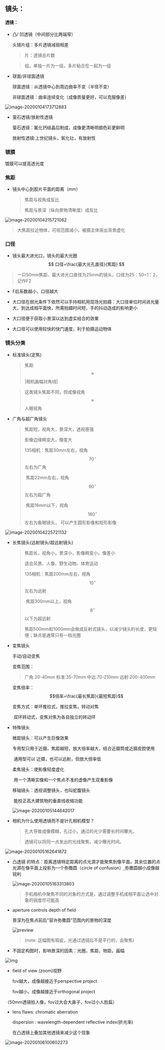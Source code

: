 ## 镜头：
#### 透镜：

* 凸/ 凹透镜（中间部分比两端窄）

  头镜片组：多片透镜减弱相差

  > 片：透镜总片数

  > 组，单独一片为一组，多片粘合在一起为一组

* 球面/非球面透镜

  球面透镜：从透镜中心到周边曲率不变（半径不变）

  非球面透镜：曲率连续变化（成像质量更好，可以克服像差）

![image-20200104173712883](相机.assets/image-20200104173712883.png)

* 萤石透镜/放射性透镜

  萤石透镜：氟化钙结晶后制成，成像更清晰明朗色彩更鲜明

  放射性透镜:上世纪镜头，氧化钍，有放射性

### 镀膜

镀膜可以提高透光度

### 焦距

* 镜头中心到胶片平面的距离（mm）

  > 焦距与视角成反比
  >
  > 焦距与景深（纵向景物清晰度）成反比

![image-20200104215721062](相机.assets/image-20200104215721062.png)

> 大焦距拉近物体，可视范围减小，被摄主体突出背景虚化

### 口径

* 镜头最大进光口，镜头的最大光圈
$$
口径=\frac{最大光孔直径}{焦距}
$$

> 一只50mm焦距、最大进光口直径为25mm的镜头，口径为25：50=1：2，记作F2
* F后系数越小，口径越大
* 大口径在弱光条件下依然可以手持相机用现场光拍摄：大口径单位时间进光量大，到达成相平面快，所需拍摄时间短，手的抖动造成的影响更小

* 大口径便于获取小景深以达到虚实结合的效果
* 大口径可以使用较快的快门速度，利于拍摄运动物体

### 镜头分类

* 标准镜头(定焦)

  > 焦距$$\approx $$ |相机画幅对角线|

  > 这类镜头焦距不同，但成像视角$$\approx$$ 人眼视角

* 广角与超广角镜头

  > 焦距短，视角大，景深大，透视感强
  >
  > 影像边缘畸变大，像差大
  >
  > 135相机：焦距30mm左右，视角$$70^\circ$$左右为广角
  >
  > ​                     焦距22mm左右，视角$$90^\circ$$左右为超广角
  >
  > ​                     焦距16mm以下，视角$$180^\circ$$左右为鱼眼镜头，                          可以产生圆形影像和矩形影像

![image-20200104225721132](相机.assets/image-20200104225721132.png)


* 长焦镜头(远射镜头/超远射镜头)

  >焦距长，视角小，景深小，影像畸变小，像差小
  >
  >适合风景、人像、野生动物、体育运动
  >
  >135相机：焦距200mm左右，视角$$10^\circ$$左右为远射
  >
  >​                     焦距300mm以上，视角$$8^\circ$$以下为超远射
  >
  >​                    焦距500mm和1000mm会做成反射式镜头，以减少镜头的长度，更轻便；缺点是通常只有一档光圈

* 变焦镜头

  手动/自动变焦

  变焦范围：

  > 广角:20-40mm    标准:35-70mm   中远:70-210mm   远射:200-400mm

  变焦倍率：$$倍率=\frac{最长焦距}{最短焦距}$$

  变焦方式：单环推拉式，推拉变焦，转动对焦

  ​                      双环转动式，变焦对焦为各自独立的转动环 

* 特殊镜头

  微距镜头：可以产生巨像效果
  
  ​                      专用型只用于近摄，焦距越短，放大倍率越大，结合近摄筒或近摄皮腔使用
  
  ​                      通用型可以 近摄，也可以远射，但放大倍率低
  
  柔焦镜头：使影像轻度虚化
  
  ​					  用一个清晰实像和一个焦点不准的虚像产生双重影像
  
  移轴镜头：透视调整镜头，也叫蛇腹镜头
  
  ​					 能校正高大建筑物的垂直线收缩功能
  
  ![image-20200105144642017](相机.assets/image-20200105144642017.png)

 

* 相机为什么使用透镜而不是针孔相机模型？

  > 孔大导致成像模糊，孔过小，通过的光少需要长时间曝光。
  >
  > 透镜可以将同一点发出的光线聚焦，减少曝光时间。

![image-20200105162641872](相机.assets/image-20200105162641872.png)

* 凸透镜 的特点：距离透镜特定距离的点光源才能聚焦到像平面，其余位置的点光源在像平面上投影为一个弥撒圆（circle of confusion）,弥撒圆越小成像越锐利

  ![image-20200105163313803](相机.assets/image-20200105163313803.png)

  > 手机相机中聚焦不同的对象的方式是，通过调整手机成相平面让选中对象的锐度尽可能高

* aperture controls depth of field

  景深为在焦点前后"容许弥撒圆"范围内的景物的深度

  ![preview](相机.assets/1c8dfb1841a55b7930713a6177dd169b_r.jpg)

  > (note: 这幅图有瑕疵，光通过透镜后不是平行的，会聚焦)
  
* 不固定构图时，影响景深的因素：光圈，焦距，物距，画幅

![img](相机.assets/eb2e7bb6b4635a4fd7f9b3ce03caaf1a_hd.jpg)

* field of view (zoom)视野

  fov越大，成像越接近于perspective project

  fov越小，成像越接近于orthogonal project

（50mm透镜拍人像，fov过大会大鼻子，fov过小人脸扁）

* lens flaws: chromatic aberration

  dispersion : wavelength-dependent reflective index(折光率)

  在凸透镜上叠加其他透镜来减少这个现象

![image-20200106100602273](相机.assets/image-20200106100602273.png)